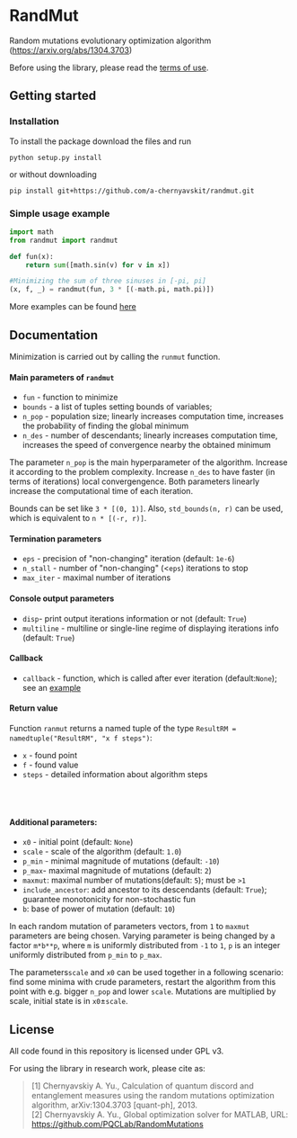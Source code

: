 # RandMut
Random mutations evolutionary optimization algorithm (https://arxiv.org/abs/1304.3703)

Before using the library, please read the [terms of use](#terms-of-use).

## Getting started

### Installation
To install the package download the files and run
```commandline
python setup.py install
```
or without downloading
```commandline
pip install git+https://github.com/a-chernyavskit/randmut.git
```

### Simple usage example
```python
import math
from randmut import randmut

def fun(x):
    return sum([math.sin(v) for v in x])

#Minimizing the sum of three sinuses in [-pi, pi]
(x, f, _) = randmut(fun, 3 * [(-math.pi, math.pi)])
```
More examples can be found [here](examples/)

## Documentation

Minimization is carried out by calling the `runmut` function.



#### Main parameters of `randmut`
* `fun` - function to minimize
* `bounds` - a list of tuples setting bounds of variables; 
* `n_pop` - population size; linearly increases computation time, increases the probability of finding the global minimum
* `n_des` - number of descendants;  linearly increases computation time, increases the speed of convergence nearby the obtained minimum


The parameter `n_pop` is the main hyperparameter of the algorithm. Increase it according to the problem complexity. Increase `n_des` to have faster (in terms of iterations) local convergengence. Both parameters linearly increase the computational time of each iteration.

Bounds can be set like `3 * [(0, 1)]`. Also, `std_bounds(n, r)` can be used, which is equivalent to `n * [(-r, r)]`.

#### Termination parameters
* `eps` - precision of "non-changing" iteration (default: `1e-6`)
* `n_stall` - number of "non-changing" (<`eps`) iterations to stop
* `max_iter` - maximal number of iterations


#### Console output parameters
* `disp`- print output iterations information or not (default: `True`)
* `multiline` - multiline or single-line regime of displaying iterations info (default: `True`)

#### Callback
* `callback` - function, which is called after ever iteration (default:`None`); see an [example](examples/callback.ipynb)

#### Return value
Function `ranmut` returns a named tuple of the type `ResultRM = namedtuple("ResultRM", "x f steps")`:
* `x` - found point
* `f` - found value
* `steps` - detailed information about algorithm steps
<br />
<br />

#### Additional parameters:
* `x0` - initial point (default: `None`) 
* `scale` - scale of the algorithm (default: `1.0`)
* `p_min` - minimal magnitude of mutations (default: `-10`)
* `p_max`- maximal magnitude of mutations (default: `2`)
* `maxmut`: maximal number of mutations(default: `5`); must be `>1`
* `include_ancestor`: add ancestor to its descendants (default: `True`); guarantee monotonicity for non-stochastic fun 
* `b`: base of power of mutation (default: `10`)

In each random mutation of parameters vectors, from `1` to `maxmut` parameters are being chosen. Varying parameter is being changed by a factor `m*b**p`, where `m` is uniformly distributed from `-1` to `1`, `p` is an integer uniformly distributed from `p_min` to `p_max`. 

The parameters`scale` and `x0` can be used together in a following scenario: find some minima with crude parameters, restart the algorithm from this point with e.g. bigger `n_pop` and lower `scale`.  Mutations are multiplied by scale, initial state is in `x0`±`scale`. 





## License
All code found in this repository is licensed under GPL v3.

For using the library in research work, please cite as:
> [1] Chernyavskiy A. Yu., Calculation of quantum discord and entanglement measures using the random mutations optimization algorithm, arXiv:1304.3703 [quant-ph], 2013.  
> [2] Chernyavskiy A. Yu., Global optimization solver for MATLAB, URL: https://github.com/PQCLab/RandomMutations
